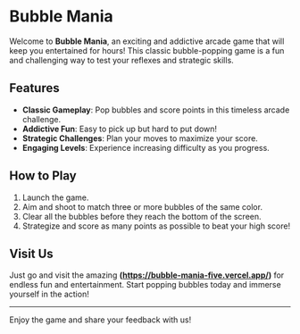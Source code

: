 # Bubble Mania

Welcome to **Bubble Mania**, an exciting and addictive arcade game that will keep you entertained for hours! This classic bubble-popping game is a fun and challenging way to test your reflexes and strategic skills.

## Features

- **Classic Gameplay**: Pop bubbles and score points in this timeless arcade challenge.
- **Addictive Fun**: Easy to pick up but hard to put down!
- **Strategic Challenges**: Plan your moves to maximize your score.
- **Engaging Levels**: Experience increasing difficulty as you progress.

## How to Play

1. Launch the game.
2. Aim and shoot to match three or more bubbles of the same color.
3. Clear all the bubbles before they reach the bottom of the screen.
4. Strategize and score as many points as possible to beat your high score!

## Visit Us

Just go and visit the amazing **(https://bubble-mania-five.vercel.app/)** for endless fun and entertainment. Start popping bubbles today and immerse yourself in the action!

---

Enjoy the game and share your feedback with us!
